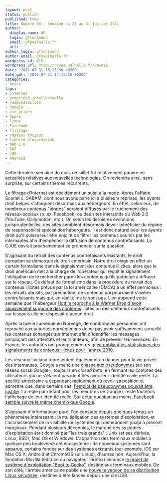 ```yaml
---
layout: post
status: publish
published: true
title: Numéro 68 - Semaine du 25 au 31 juillet 2011
author:
  display_name: GF
  login: gflorimond
  email: gf@valhalla.fr
  url: ''
author_login: gflorimond
author_email: gf@valhalla.fr
wordpress_id: 415
wordpress_url: http://revue.valhalla.fr/?p=415
date: '2011-07-31 16:15:50 +0200'
date_gmt: '2011-07-31 14:15:50 +0200'
categories:
- Revue
tags:
- Internet
- propriété intellectuelle
- responsabilité
- Google
- vie privée
- Apple
- linux
- Facebook
- filtrage
- réseaux sociaux
- liberté d'expression
- Web 2.0
- FAI
- iOS
- ANdroid
---
```

<p>Cette dernière semaine du mois de juillet fut relativement pauvre en actualités relatives aux nouvelles technologies. On reviendra ainsi, sans surprise, sur certains thèmes récurrents.</p>
<p>Le filtrage d'Internet est décidément un sujet à la mode. Après l'affaire Scarlet c. SABAM, dont nous avons parlé ici à plusieurs reprises, les ayants droit belges s'attaquent désormais aux hébergeurs. En effet, selon eux, de nombreux contenus "pirates" seraient diffusés par le truchement des réseaux sociaux (p. ex. Facebook) ou des sites interactifs du Web 2.0 (YouTube, Dailymotion, etc.). Or, selon les dernières évolutions jurisprudentielles, ces sites semblent désormais devoir bénéficier du régime de responsabilité spécial des hébergeurs. Il est donc naturel pour les ayants droit qu'il puisse leur être enjoint de filtrer les contenus soumis par les internautes afin d'empêcher la diffusion de contenus contrefaisants. La CJUE devrait prochainement se prononcer sur la question.</p>
<p>S'agissant du retrait des contenus contrefaisants existants, le droit européen se démarque du droit américain. Notre droit exige en effet un certain formalisme dans le signalement des contenus illicites, alors que le droit américain met à la charge de l'opérateur qui reçoit le signalement l'obligation de le rechercher parmi les contenus qu'ils participe à diffuser sur le réseau. Ce défaut de formalisme dans la procédure de retrait des contenus illicites prévue par la loi américaine (DMCA) a un effet pernicieux : les retraits abusifs, par précaution, de contenus qui pourraient s'avérer contrefaisants mais qui, en réalité, ne le sont pas. L'on apprend cette semaine que l'hébergeur <a href="http://www.numerama.com/magazine/19456-warner-bros-accuse-de-supprimer-abusivement-des-fichiers-sur-hotfile.html">Hotfile reproche à la Warner Bros d'avoir abusivement supprimé des contenus</a> licites ou des contenus contrefaisants sur lesquels elle ne disposait d'aucun droit.</p>
<p>Après la tuerie survenue en Norvège, de nombreuses personnes ont reproché aux autorités norvégiennes de ne pas avoir suffisamment surveillé les contenus échangés sur Internet afin d'identifier les messages annonçant des attentats et leurs auteurs, afin de prévenir les menaces. En France, les autorités ont promptement réagi <a href="http://www.numerama.com/magazine/19416-apres-le-drame-d-oslo-la-police-francaise-veut-montrer-qu-elle-surveille-internet.html">en publiant les statistiques des signalements de contenus illicites pour l'année 2010</a>.</p>
<p>Les réseaux sociaux représentent également un danger pour la vie privée des internautes. Google a mené une <a href="http://www.numerama.com/magazine/19411-google-fait-la-chasse-aux-pseudonymes.html">chasse aux pseudonymes</a> sur son réseau social Google+, toujours en <i>closed beta</i>, en fermant les comptes des utilisateurs qui ne s'étaient pas identifiés avec leur identité civile réelle. La société américaine a cependant rapidement dû revoir sa position et admettre que, dans certains cas, <a href="http://www.numerama.com/magazine/19424-google-lache-du-lest-sur-les-pseudonymes.html">l'emploi de pseudonymes pouvait être justifié</a>. La règle par défaut pour les membres de Google+ reste toutefois l'affichage de leur identité réelle. Sur cette question au moins, <a href="http://www.numerama.com/magazine/19464-l-anonymat-en-ligne-doit-disparaitre-selon-une-responsable-facebook.html">Facebook semble suivre le même chemin que Google</a>.</p>
<p>S'agissant d'informatique pure, l'on constate depuis quelques temps un phénomène intéressant : la multiplication des systèmes d'exploitation, et l'accroissement de la visibilité de systèmes qui demeuraient jusqu'à présent marginaux. Pendant plusieurs décennies, le marché des systèmes d'exploitation était dominé par "les trois grands" : Unix (et ses dérivés, Linux, BSD), Mac OS et Windows. L'apparition des terminaux mobiles a quelque peu bouleversé cet écosystème : de nouveaux systèmes sont apparus, certains fondés sur des systèmes existants (par exemple, iOS sur Mac OS X, Android et ChromeOS sur Linux), d'autres non. Aujourd'hui, la fondation Mozilla (éditrice du navigateur Firefox) annonce <a href="http://www.numerama.com/magazine/19421-boot-to-gecko-futur-systeme-d-exploitation-de-mozilla.html">le projet de système d'exploitation "Boot to Gecko"</a>, destiné aux terminaux mobiles. De son côté, l'armée américaine publie une <a href="http://www.numerama.com/magazine/19405-une-distribution-linux-securisee-publiee-par-l-armee-americaine.html">nouvelle version de sa distribution Linux sécurisée</a>, destinée à être lancée depuis une clé USB.</p>
